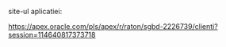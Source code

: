 site-ul aplicatiei:

https://apex.oracle.com/pls/apex/r/raton/sgbd-2226739/clienti?session=114640817373718
